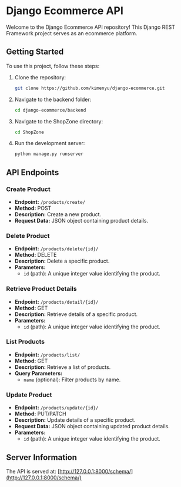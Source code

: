 # Django Ecommerce API

Welcome to the Django Ecommerce API repository! This Django REST Framework project serves as an ecommerce platform.

## Getting Started

To use this project, follow these steps:

1. Clone the repository:
    ```bash
    git clone https://github.com/kimenyu/django-ecommerce.git
    ```

2. Navigate to the backend folder:
    ```bash
    cd django-ecommerce/backend
    ```

3. Navigate to the ShopZone directory:
    ```bash
    cd ShopZone
    ```

4. Run the development server:
    ```bash
    python manage.py runserver
    ```

## API Endpoints

### Create Product

- **Endpoint:** `/products/create/`
- **Method:** POST
- **Description:** Create a new product.
- **Request Data:** JSON object containing product details.

### Delete Product

- **Endpoint:** `/products/delete/{id}/`
- **Method:** DELETE
- **Description:** Delete a specific product.
- **Parameters:**
  - `id` (path): A unique integer value identifying the product.

### Retrieve Product Details

- **Endpoint:** `/products/detail/{id}/`
- **Method:** GET
- **Description:** Retrieve details of a specific product.
- **Parameters:**
  - `id` (path): A unique integer value identifying the product.

### List Products

- **Endpoint:** `/products/list/`
- **Method:** GET
- **Description:** Retrieve a list of products.
- **Query Parameters:**
  - `name` (optional): Filter products by name.

### Update Product

- **Endpoint:** `/products/update/{id}/`
- **Method:** PUT/PATCH
- **Description:** Update details of a specific product.
- **Request Data:** JSON object containing updated product details.
- **Parameters:**
  - `id` (path): A unique integer value identifying the product.

## Server Information

The API is served at: [http://127.0.0.1:8000/schema/](http://127.0.0.1:8000/schema/)
